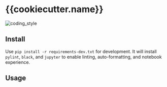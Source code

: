# {{cookiecutter.name}}

![coding_style](https://img.shields.io/badge/code%20style-black-000000.svg)

## Install

Use `pip install -r requirements-dev.txt` for development.
It will install `pylint`, `black`, and `jupyter` to enable linting, auto-formatting, and notebook experience.

## Usage
